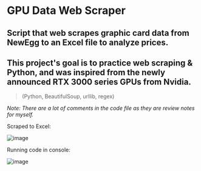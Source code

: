 # GPU Data Web Scraper

##  Script that web scrapes graphic card data from NewEgg to an Excel file to analyze prices.

## This project's goal is to practice web scraping &amp; Python, and was inspired from the newly announced RTX 3000 series GPUs from Nvidia.

> (Python, BeautifulSoup, urllib, regex)

*Note: There are a lot of comments in the code file as they are review notes for myself.*

Scraped to Excel:

![image](https://user-images.githubusercontent.com/59063950/92182267-47896080-ee19-11ea-9790-a1e80c4fb378.png)

Running code in console:

![image](https://user-images.githubusercontent.com/59063950/92181874-4ad01c80-ee18-11ea-814c-1475254f03d6.png)
